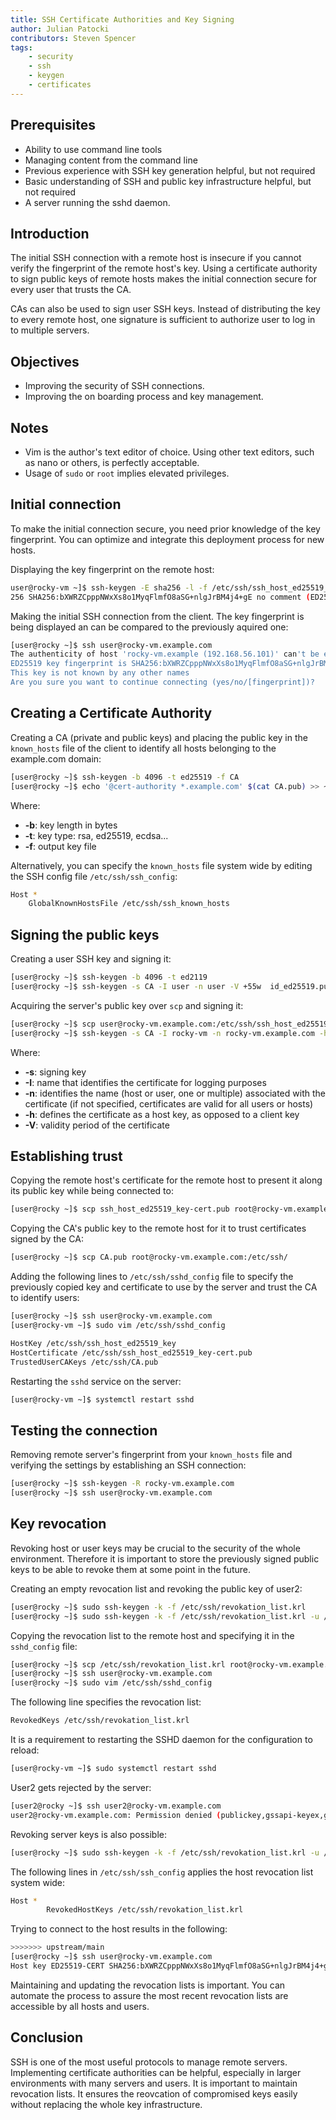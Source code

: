 ```yaml
---
title: SSH Certificate Authorities and Key Signing
author: Julian Patocki
contributors: Steven Spencer
tags:
    - security
    - ssh
    - keygen
    - certificates
---
```


## Prerequisites

* Ability to use command line tools
* Managing content from the command line
* Previous experience with SSH key generation helpful, but not required
* Basic understanding of SSH and public key infrastructure helpful, but not required
* A server running the sshd daemon.

## Introduction

The initial SSH connection with a remote host is insecure if you cannot verify the fingerprint of the remote host's key. Using a certificate authority to sign public keys of remote hosts makes the initial connection secure for every user that trusts the CA.

CAs can also be used to sign user SSH keys. Instead of distributing the key to every remote host, one signature is sufficient to authorize user to log in to multiple servers.

## Objectives

* Improving the security of SSH connections.
* Improving the on boarding process and key management.

## Notes

* Vim is the author's text editor of choice. Using other text editors, such as nano or others, is perfectly acceptable.
* Usage of `sudo` or `root` implies elevated privileges.

## Initial connection

To make the initial connection secure, you need prior knowledge of the key fingerprint. You can optimize and integrate this deployment process for new hosts.

Displaying the key fingerprint on the remote host:

```bash
user@rocky-vm ~]$ ssh-keygen -E sha256 -l -f /etc/ssh/ssh_host_ed25519_key.pub 
256 SHA256:bXWRZCpppNWxXs8o1MyqFlmfO8aSG+nlgJrBM4j4+gE no comment (ED25519)
```

Making the initial SSH connection from the client. The key fingerprint is being displayed an can be compared to the previously aquired one:

```bash
[user@rocky ~]$ ssh user@rocky-vm.example.com
The authenticity of host 'rocky-vm.example (192.168.56.101)' can't be established.
ED25519 key fingerprint is SHA256:bXWRZCpppNWxXs8o1MyqFlmfO8aSG+nlgJrBM4j4+gE.
This key is not known by any other names
Are you sure you want to continue connecting (yes/no/[fingerprint])?
```

## Creating a Certificate Authority

Creating a CA (private and public keys) and placing the public key in the `known_hosts` file of the client to identify all hosts belonging to the example.com domain:

```bash
[user@rocky ~]$ ssh-keygen -b 4096 -t ed25519 -f CA
[user@rocky ~]$ echo '@cert-authority *.example.com' $(cat CA.pub) >> ~/.ssh/known_hosts
```

Where:

* **-b**: key length in bytes
* **-t**: key type: rsa, ed25519, ecdsa...
* **-f**: output key file

Alternatively, you can specify the `known_hosts` file system wide by editing the SSH config file `/etc/ssh/ssh_config`:

```bash
Host *
    GlobalKnownHostsFile /etc/ssh/ssh_known_hosts
```

## Signing the public keys

Creating a user SSH key and signing it:

```bash
[user@rocky ~]$ ssh-keygen -b 4096 -t ed2119
[user@rocky ~]$ ssh-keygen -s CA -I user -n user -V +55w  id_ed25519.pub
```

Acquiring the server's public key over `scp` and signing it:

```bash
[user@rocky ~]$ scp user@rocky-vm.example.com:/etc/ssh/ssh_host_ed25519_key.pub .
[user@rocky ~]$ ssh-keygen -s CA -I rocky-vm -n rocky-vm.example.com -h -V +55w ssh_host_ed25519_key.pub
```

Where:

* **-s**: signing key
* **-I**: name that identifies the certificate for logging purposes
* **-n**: identifies the name (host or user, one or multiple) associated with the certificate (if not specified, certificates are valid for all users or hosts)
* **-h**: defines the certificate as a host key, as opposed to a client key
* **-V**: validity period of the certificate

## Establishing trust

Copying the remote host's certificate for the remote host to present it along its public key while being connected to:

```bash
[user@rocky ~]$ scp ssh_host_ed25519_key-cert.pub root@rocky-vm.example.com:/etc/ssh/
```

Copying the CA's public key to the remote host for it to trust certificates signed by the CA:

```bash
[user@rocky ~]$ scp CA.pub root@rocky-vm.example.com:/etc/ssh/
```

Adding the following lines to `/etc/ssh/sshd_config` file to specify the previously copied key and certificate to use by the server and trust the CA to identify users:

```bash
[user@rocky ~]$ ssh user@rocky-vm.example.com
[user@rocky-vm ~]$ sudo vim /etc/ssh/sshd_config
```

```bash
HostKey /etc/ssh/ssh_host_ed25519_key
HostCertificate /etc/ssh/ssh_host_ed25519_key-cert.pub
TrustedUserCAKeys /etc/ssh/CA.pub
```

Restarting the `sshd` service on the server:

```bash
[user@rocky-vm ~]$ systemctl restart sshd
```

## Testing the connection

Removing remote server's fingerprint from your `known_hosts` file and verifying the settings by establishing an SSH connection:

```bash
[user@rocky ~]$ ssh-keygen -R rocky-vm.example.com
[user@rocky ~]$ ssh user@rocky-vm.example.com
```

## Key revocation

Revoking host or user keys may be crucial to the security of the whole environment. Therefore it is important to store the previously signed public keys to be able to revoke them at some point in the future.

Creating an empty revocation list and revoking the public key of user2:

```bash
[user@rocky ~]$ sudo ssh-keygen -k -f /etc/ssh/revokation_list.krl
[user@rocky ~]$ sudo ssh-keygen -k -f /etc/ssh/revokation_list.krl -u /path/to/user2_id_ed25519.pub
```

Copying the revocation list to the remote host and specifying it in the `sshd_config` file:

```bash
[user@rocky ~]$ scp /etc/ssh/revokation_list.krl root@rocky-vm.example.com:/etc/ssh/
[user@rocky ~]$ ssh user@rocky-vm.example.com
[user@rocky ~]$ sudo vim /etc/ssh/sshd_config
```

The following line specifies the revocation list:

```bash
RevokedKeys /etc/ssh/revokation_list.krl
```

It is a requirement to restarting the SSHD daemon for the configuration to reload:

```bash
[user@rocky-vm ~]$ sudo systemctl restart sshd
```

User2 gets rejected by the server:

```bash
[user2@rocky ~]$ ssh user2@rocky-vm.example.com
user2@rocky-vm.example.com: Permission denied (publickey,gssapi-keyex,gssapi-with-mic).
```

Revoking server keys is also possible:

```bash
[user@rocky ~]$ sudo ssh-keygen -k -f /etc/ssh/revokation_list.krl -u /path/to/ssh_host_ed25519_key.pub
```

The following lines in `/etc/ssh/ssh_config` applies the host revocation list system wide:

```bash
Host *
        RevokedHostKeys /etc/ssh/revokation_list.krl
```

Trying to connect to the host results in the following:

```bash
>>>>>>> upstream/main
[user@rocky ~]$ ssh user@rocky-vm.example.com
Host key ED25519-CERT SHA256:bXWRZCpppNWxXs8o1MyqFlmfO8aSG+nlgJrBM4j4+gE revoked by file /etc/ssh/revokation_list.krl
```

Maintaining and updating the revocation lists is important. You can automate the process to assure the most recent revocation lists are accessible by all hosts and users.

## Conclusion

SSH is one of the most useful protocols to manage remote servers. Implementing certificate authorities can be helpful, especially in larger environments with many servers and users.
It is important to maintain revocation lists. It ensures the reovcation of compromised keys easily without replacing the whole key infrastructure.
